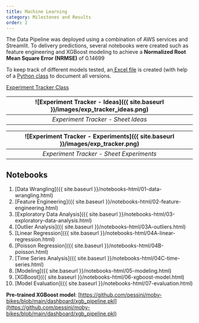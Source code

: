 ```yaml
---
title: Machine Learning
category: Milestones and Results
order: 2
---
```


The Data Pipeline was deployed using a combination of AWS services and Streamlit. To delivery predictions, several notebooks were created such as feature engineering and XGBoost modeling to achieve a **Normalized Root Mean Square Error (NRMSE)** of 0.14699

To keep track of different models tested, an[ Excel file](https://github.com/pessini/moby-bikes/blob/main/documentation/experiment_tracker.xlsx) is created (with help of a [Python class](https://gist.github.com/pessini/32227430c700a081acc608725dee4eb7) to document all versions.

[Experiment Tracker Class](https://gist.github.com/pessini/32227430c700a081acc608725dee4eb7)

| ![Experiment Tracker - Ideas]({{ site.baseurl }}/images/exp_tracker_ideas.png) |
| :--: |
| *Experiment Tracker - Sheet Ideas* |

| ![Experiment Tracker - Experiments]({{ site.baseurl }}/images/exp_tracker.png) |
|:--:|
| *Experiment Tracker - Sheet Experiments* |

## Notebooks

1. [Data Wrangling]({{ site.baseurl }}/notebooks-html/01-data-wrangling.html)
1. [Feature Engineering]({{ site.baseurl }}/notebooks-html/02-feature-engineering.html)
1. [Exploratory Data Analysis]({{ site.baseurl }}/notebooks-html/03-exploratory-data-analysis.html)
1. [Outlier Analysis]({{ site.baseurl }}/notebooks-html/03A-outliers.html)
1. [Linear Regression]({{ site.baseurl }}/notebooks-html/04A-linear-regression.html)
1. [Poisson Regression]({{ site.baseurl }}/notebooks-html/04B-poisson.html)
1. [Time Series Analysis]({{ site.baseurl }}/notebooks-html/04C-time-series.html)
1. [Modeling]({{ site.baseurl }}/notebooks-html/05-modeling.html)
1. [XGBoost]({{ site.baseurl }}/notebooks-html/06-xgboost-model.html)
1. [Model Evaluation]({{ site.baseurl }}/notebooks-html/07-evaluation.html)

**Pre-trained XGBoost model**: [https://github.com/pessini/moby-bikes/blob/main/dashboard/xgb_pipeline.pkl](https://github.com/pessini/moby-bikes/blob/main/dashboard/xgb_pipeline.pkl)
